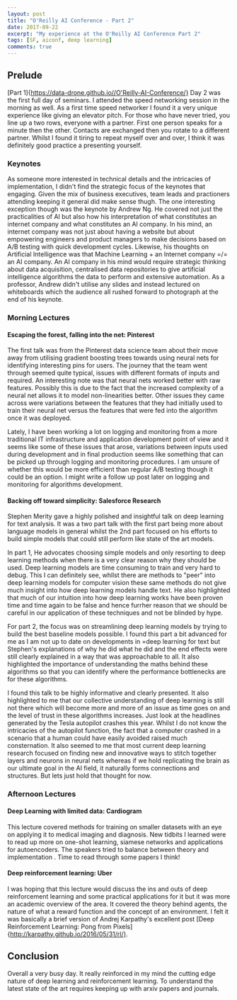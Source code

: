 ```yaml
---
layout: post
title: "O'Reilly AI Conference - Part 2"
date: 2017-09-22
excerpt: "My experience at the O'Reilly AI Conference Part 2"
tags: [SF, aiconf, deep learning]
comments: true
---
```


## Prelude

[Part 1]{https://data-drone.github.io//O'Reilly-AI-Conference/}
Day 2 was the first full day of seminars. I attended the speed networking session in the morning as well. 
As a first time speed networker I found it a very unique experience like giving an elevator pitch.
For those who have never tried, you line up a two rows, everyone with a partner. First one person speaks for a minute then the other. 
Contacts are exchanged then you rotate to a different partner. Whilst I found it tiring to repeat myself over and over, I think it was definitely good practice a presenting yourself.

### Keynotes

As someone more interested in technical details and the intricacies of implementation, I didn't find the strategic focus of the keynotes that engaging.
Given the mix of business executives, team leads and practioners attending keeping it general did make sense thugh. The one interesting exception though was the keynote by Andrew Ng. He covered not just the practicalities of AI but also how his interpretation of what constitutes an internet company and what constitutes an AI company. 
In his mind, an internet company was not just about having a website but about empowering engineers and product managers to make decisions based on A/B testing with quick development cycles.
Likewise, his thoughts on Artificial Intelligence was that Machine Learning + an Internet company =/= an AI company.
An AI company in his mind would require strategic thinking about data acquisition, centralised data repositories to give artificial intelligence algorithms the data to perform and extensive automation. 
As a professor, Andrew didn't utilise any slides and instead lectured on whiteboards which the audience all rushed forward to photograph at the end of his keynote.

### Morning Lectures

#### Escaping the forest, falling into the net: Pinterest

The first talk was from the Pinterest data science team about their move away from utilising gradient boosting trees towards using neural nets for identifying interesting pins for users.
The journey that the team went through seemed quite typical, issues with different formats of inputs and required. An interesting note was that neural nets worked better with raw features.
Possibly this is due to the fact that the increased complexity of a neural net allows it to model non-linearities better. Other issues they came across were variations between the features that they had initially used to train their neural net versus the features that were fed into the algorithm once it was deployed.

Lately, I have been working a lot on logging and monitoring from a more traditional IT infrastructure and application development point of view and it seems like some of these issues that arose, variations between inputs used during development and in final production seems like something that can be picked up through logging and monitoring procedures. I am unsure of whether this would be more efficient than regular A/B testing though it could be an option. I might write a follow up post later on logging and monitoring for algorithms development. 

#### Backing off toward simplicity: Salesforce Research

Stephen Merity gave a highly polished and insightful talk on deep learning for text analysis. It was a two part talk with the first part being more about language models in general whilst the 2nd part focused on his efforts to build simple models that could still perform like state of the art models. 

In part 1, He advocates choosing simple models and only resorting to deep learning methods when there is a very clear reason why they should be used. Deep learning models are time consuming to train and very hard to debug. This I can definitely see, whllst there are methods to "peer" into deep learning models for computer vision these same methods do not give much insight into how deep learning models handle text. He also highlighted that much of our intuition into how deep learning works have been proven time and time again to be false and hence furrher reason that we should be careful in our application of these techniques and not be blinded by hype.

For part 2, the focus was on streamlining deep learning models by trying to build the best baseline models possible. I found this part a bit advanced for me as I am not up to date on developments in =deep learning for text but Stephen's explanations of why he did what he did and the end effects were still clearly explained in a way that was approachable to all. It also highlighted the importance of understanding the maths behind these algorithms so that you can identify where the performance bottlenecks are for these algorithms. 

I found this talk to be highly informative and clearly presented. It also highlighted to me that our collective understanding of deep learning is still not there which will become more and more of an issue as time goes on and the level of trust in these algorithms increases. Just look at the headlines generated by the Tesla autopilot crashes this year. Whilst I do not know the intricacies of the autopilot function, the fact that a computer crashed in a scenario that a human could have easily avoided raised much consternation. It also seemed to me that most current deep learning research focused on finding new and innovative ways to stitch together layers and neurons in neural nets whereas if we hold replicating the brain as our ultimate goal in the AI field, it naturally forms connections and structures. But lets just hold that thought for now.    

### Afternoon Lectures

#### Deep Learning with limited data: Cardiogram

This lecture covered methods for training on smaller datasets with an eye on applying it to medical imaging and diagnosis. New tidbits I learned were to read up more on one-shot learning, siamese networks and applications for autoencoders. The speakers tried to balance between theory and implementation . Time to read through some papers I think! 

#### Deep reinforcement learning: Uber

I was hoping that this lecture would discuss the ins and outs of deep reinforcement learning and some practical applications for it but it was more an academic overview of the area. It covered the theory behind agents, the nature of what a reward function and the concept of an environment. I felt it was basically a brief version of Andrej Karpathy's excellent post [Deep Reinforcement Learning: Pong from Pixels] {http://karpathy.github.io/2016/05/31/rl/}. 

## Conclusion

Overall a very busy day. It really reinforced in my mind the cutting edge nature of deep learning and reinforcement learning. To understand the latest state of the art requires keeping up with arxiv papers and journals. 